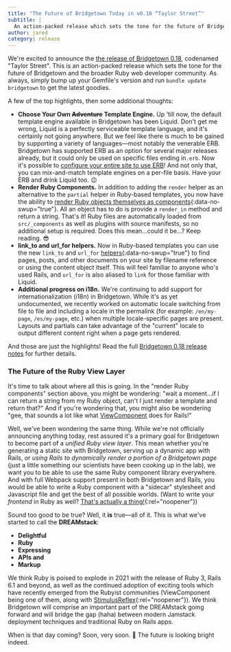 ```yaml
---
title: "The Future of Bridgetown Today in v0.18 “Taylor Street”"
subtitle: |
  An action-packed release which sets the tone for the future of Bridgetown and the broader Ruby web developer community.
author: jared
category: release
---
```


We're excited to announce the [the release of Bridgetown 0.18](https://github.com/bridgetownrb/bridgetown/releases/tag/v0.18.2), codenamed "Taylor Street". This is an action-packed release which sets the tone for the future of Bridgetown and the broader Ruby web developer community. As always, simply bump up your Gemfile's version and run `bundle update bridgetown` to get the latest goodies.

A few of the top highlights, then some additional thoughts:

* **Choose Your Own ~~Adventure~~ Template Engine.** Up 'till now, the default template engine available in Bridgetown has been Liquid. Don't get me wrong, Liquid is a perfectly serviceable template language, and it's certainly not going anywhere. But we feel like there is much to be gained by supporting a variety of languages—most notably the venerable ERB. Bridgetown has supported ERB as an option for several major releases already, but it could only be used on specific files ending in`.erb`.  Now it's possible to [configure your entire site to use ERB](/docs/erb-and-beyond)! And not only that, you can mix-and-match template engines on a per-file basis. Have your ERB and drink Liquid too. 😉
* **Render Ruby Components.** In addition to adding the `render` helper as an alternative to the `partial` helper in Ruby-based templates, you now have the ability to [render Ruby objects themselves as components](/docs/erb-and-beyond#rendering-ruby-components){:data-no-swup="true"}. All an object has to do is provide a `render_in` method and return a string. That's it! Ruby files are automatically loaded from `src/_components` as well as plugins with source manifests, so no additional setup is required. Does this mean…could it be…? Keep reading. 😎
* **link\_to and url\_for helpers.** Now in Ruby-based templates you can use the new `link_to` and `url_for` [helpers](/docs/erb-and-beyond#link-and-url-helpers){:data-no-swup="true"} to find pages, posts, and other documents on your site by filename reference or using the content object itself. This will feel familiar to anyone who's used Rails, and `url_for` is also aliased to `link` for those familiar with Liquid.
* **Additional progress on i18n.** We're continuing to add support for internationalization (i18n) in Bridgetown. While it's as yet undocumented, we recently worked on automatic locale switching from file to file and including a locale in the permalink (for example: `/en/my-page`, `/es/my-page`, etc.) when multiple locale-specific pages are present. Layouts and partials can take advantage of the "current" locale to output different content right when a page gets rendered.

And those are just the highlights! Read the full [Bridgetown 0.18 release notes](https://github.com/bridgetownrb/bridgetown/releases/tag/v0.18.2) for further details.

### The Future of the Ruby View Layer

It's time to talk about where all this is going. In the "render Ruby components" section above, you might be wondering: "wait a moment…if I can return a string from my Ruby object, can't I just render a template and return that?" And if you're wondering that, you might also be wondering "gee, that sounds a lot like what [ViewComponent](https://viewcomponent.org) does for Rails!"

Well, we've been wondering the same thing. While we're not officially announcing anything today, rest assured it's a primary goal for Bridgetown to become part of a _unified Ruby view layer_. This mean whether you're generating a static site with Bridgetown, serving up a dynamic app with Rails, or _using Rails to dynamically render a portion of a Bridgetown page_ (just a little something our scientists have been cooking up in the lab), we want you to be able to use the same Ruby component library everywhere. And with full Webpack support present in both Bridgetown and Rails, you would be able to write a Ruby component with a "sidecar" stylesheet and Javascript file and get the best of all possible worlds. (Want to write your _frontend_ in Ruby as well? [That's actually a thing!](https://github.com/rubys/ruby2js){:rel="noopener"})

Sound too good to be true? Well, it **is** true—all of it. This is what we've started to call the **DREAMstack**:

* **Delightful**
* **Ruby**
* **Expressing**
* **APIs and**
* **Markup**

We think Ruby is poised to explode in 2021 with the release of Ruby 3, Rails 6.1 and beyond, as well as the continued adoption of exciting tools which have recently emerged from the Rubyist communities (ViewComponent being one of them, along with [StimulusReflex](https://docs.stimulusreflex.com){:rel="noopener"}). We think Bridgetown will comprise an important part of the DREAMstack going forward and will bridge the gap (haha) between modern Jamstack deployment techniques and traditional Ruby on Rails apps.

When is that day coming? Soon, very soon. 🤞 The future is looking bright indeed.